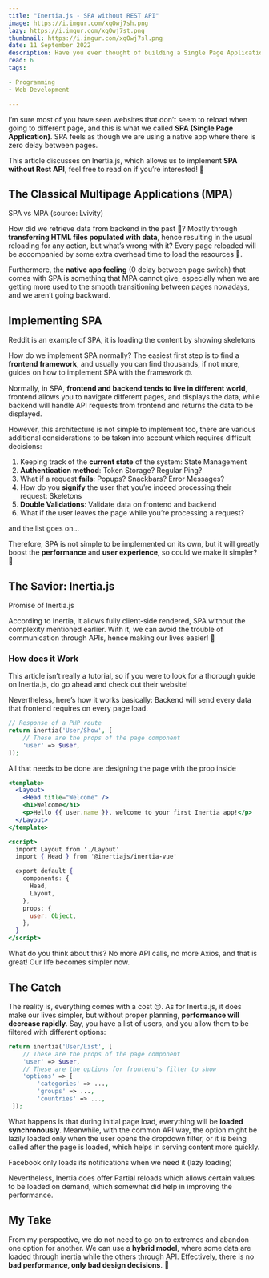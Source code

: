 ```yaml
---
title: "Inertia.js - SPA without REST API"
image: https://i.imgur.com/xqOwj7sh.png
lazy: https://i.imgur.com/xqOwj7st.png
thumbnail: https://i.imgur.com/xqOwj7sl.png
date: 11 September 2022
description: Have you ever thought of building a Single Page Application (SPA) without making API calls?
read: 6
tags:

- Programming
- Web Development

---
```


I’m sure most of you have seen websites that don’t seem to reload when going to different page,
and this is what we called **SPA (Single Page Application)**. SPA feels as though we are using a
native app where there is zero delay between pages.

This article discusses on <h-link href="https://inertiajs.com">Inertia.js</h-link>,
which allows us to implement **SPA without Rest API**, feel free to read on if you’re interested! 🤩

## The Classical Multipage Applications (MPA)

<post-image img="https://i.imgur.com/AVC8GyCl.png" alt="SPA vs MPA"
lazy="https://i.imgur.com/AVC8GyCt.png">
SPA vs MPA (source: <h-link href="https://lvivity.com/single-page-app-vs-multi-page-app">Lvivity</h-link>)
</post-image>

How did we retrieve data from backend in the past 👴? Mostly through **transferring HTML files populated with data**,
hence resulting in the usual reloading for any action, but what’s wrong with it?
Every page reloaded will be accompanied by some extra overhead time to load the resources 🐢.

Furthermore, the **native app feeling** (0 delay between page switch) that comes with SPA is something that MPA
cannot give, especially when we are getting more used to the smooth transitioning between pages nowadays,
and we aren’t going backward.

## Implementing SPA

<post-image img="https://i.imgur.com/u7L87Zzh.png" alt="Reddit Loading"
lazy="https://i.imgur.com/u7L87Zzt.png">
Reddit is an example of SPA, it is loading the content by showing skeletons
</post-image>

How do we implement SPA normally? The easiest first step is to find a **frontend framework**, and usually
you can find thousands, if not more, guides on how to implement SPA with the framework 🤓.

Normally, in SPA, **frontend and backend tends to live in different world**, frontend allows you to navigate 
different pages, and displays the data, while backend will handle API requests from frontend and returns
the data to be displayed.

However, this architecture is not simple to implement too, there are various additional considerations
to be taken into account which requires difficult decisions:

1. Keeping track of the **current state** of the system: State Management
2. **Authentication method**: Token Storage? Regular Ping?
3. What if a request **fails**: Popups? Snackbars? Error Messages?
4. How do you **signify** the user that you’re indeed processing their request: Skeletons
5. **Double Validations**: Validate data on frontend and backend
6. What if the user leaves the page while you’re processing a request?

and the list goes on…

Therefore, SPA is not simple to be implemented on its own, but it will greatly boost the **performance** and 
**user experience**, so could we make it simpler? 🤔

## The Savior: Inertia.js

<post-image img="https://i.imgur.com/SJjhKGBh.png" alt="Inertia.js landing page"
lazy="https://i.imgur.com/SJjhKGBt.png">
Promise of <h-link href="https://inertiajs.com">Inertia.js</h-link>
</post-image>

According to Inertia, it allows fully client-side rendered, SPA without the complexity mentioned earlier.
With it, we can avoid the trouble of communication through APIs, hence making our lives easier! 🤯

### How does it Work

This article isn’t really a tutorial, so if you were to look for a thorough guide on Inertia.js, 
do go ahead and check out their <h-link href="https://inertiajs.com">website</h-link>!

Nevertheless, here’s how it works basically: Backend will send every data that frontend requires on every page load.

```php
// Response of a PHP route
return inertia('User/Show', [
    // These are the props of the page component
    'user' => $user,
]);
```

All that needs to be done are designing the page with the prop inside

```jsx
<template>
  <Layout>
    <Head title="Welcome" />
    <h1>Welcome</h1>
    <p>Hello {{ user.name }}, welcome to your first Inertia app!</p>
  </Layout>
</template>

<script>
  import Layout from './Layout'
  import { Head } from '@inertiajs/inertia-vue'

  export default {
    components: {
      Head,
      Layout,
    },
    props: {
      user: Object,
    },
  }
</script>
```

What do you think about this? No more API calls, no more Axios, and that is great! 
Our life becomes simpler now.

## The Catch

The reality is, everything comes with a cost 😔. As for Inertia.js, it does make our lives simpler, 
but without proper planning, **performance will decrease rapidly**. Say, you have a list of users, 
and you allow them to be filtered with different options:

```php
return inertia('User/List', [
    // These are the props of the page component
    'user' => $user,
    // These are the options for frontend's filter to show
    'options' => [
        'categories' => ...,
        'groups' => ...,
        'countries' => ...,
 ]);
```

What happens is that during initial page load, everything will be **loaded synchronously**. Meanwhile,
with the common API way, the option might be lazily loaded only when the user opens the dropdown filter,
or it is being called after the page is loaded, which helps in serving content more quickly.

<post-image img="https://i.imgur.com/sWQTP9th.png" alt="Facebook's notifications"
lazy="https://i.imgur.com/sWQTP9tt.png">
Facebook only loads its notifications when we need it (lazy loading)
</post-image>

Nevertheless, Inertia does offer <h-link href="https://inertiajs.com/partial-reloads">Partial reloads</h-link> 
which allows certain values to be loaded on demand, which somewhat did help in improving the performance.

## My Take

From my perspective, we do not need to go on to extremes and abandon one option for another. We can
use a **hybrid model**, where some data are loaded through inertia while the others through API.
Effectively, there is no **bad performance, only bad design decisions**. 🤠
